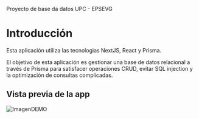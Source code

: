 Proyecto de base da datos UPC - EPSEVG
# Introducción
Esta aplicación utiliza las tecnologias NextJS, React y Prisma.

El objetivo de esta aplicación es gestionar una base de datos relacional a través de Prisma para satisfacer operaciones CRUD, evitar SQL injection y la optimización de consultas complicadas.

## Vista previa de la app

![ImagenDEMO](https://i.imgur.com/FTxbe30.jpg)

